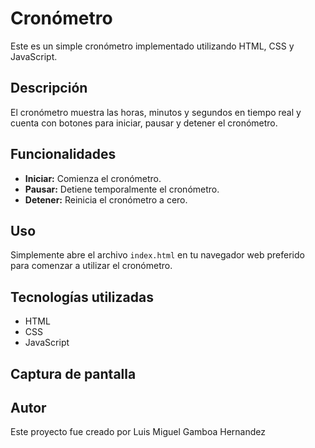 # Cronómetro

Este es un simple cronómetro implementado utilizando HTML, CSS y JavaScript.

## Descripción

El cronómetro muestra las horas, minutos y segundos en tiempo real y cuenta con botones para iniciar, pausar y detener el cronómetro.

## Funcionalidades

- **Iniciar:** Comienza el cronómetro.
- **Pausar:** Detiene temporalmente el cronómetro.
- **Detener:** Reinicia el cronómetro a cero.

## Uso

Simplemente abre el archivo `index.html` en tu navegador web preferido para comenzar a utilizar el cronómetro.

## Tecnologías utilizadas

- HTML
- CSS
- JavaScript

## Captura de pantalla





## Autor

Este proyecto fue creado por Luis Miguel Gamboa Hernandez